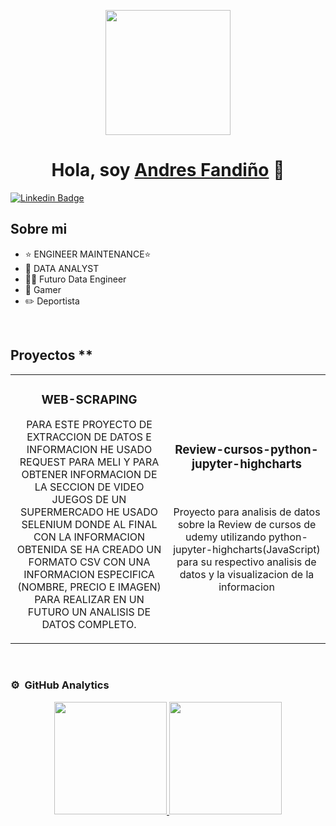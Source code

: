 <p align="center">
  <img src="https://github.com/thompsonemerson/thompsonemerson/raw/master/cover-thompson.png" height="200"/>
</p>
<div align="center">
<h1 align="center">Hola, soy <a href="https://aristi.dev">Andres Fandiño</a> 👋</h1>
</div>

[![Linkedin Badge](https://img.shields.io/badge/-AndresDev-blue?style=flat&logo=Linkedin&logoColor=white)](https://www.linkedin.com/in/andres-fandiño)

## Sobre mi

- ⭐ ENGINEER MAINTENANCE⭐ 
- 📲 DATA ANALYST
- 🧑‍🏫 Futuro Data Engineer
- 🎥 Gamer
- ✏️ Deportista

<br>

## Proyectos **
<table>
<tr>
<td width="50%">
<h3 align="center">WEB-SCRAPING</h3>
<div align="center">
</a>
</p>
<p>PARA ESTE PROYECTO DE EXTRACCION DE DATOS E INFORMACION HE USADO REQUEST PARA MELI Y PARA OBTENER INFORMACION DE LA SECCION DE VIDEO JUEGOS DE UN SUPERMERCADO HE USADO SELENIUM DONDE AL FINAL CON LA INFORMACION OBTENIDA SE HA CREADO UN FORMATO CSV CON UNA INFORMACION ESPECIFICA (NOMBRE, PRECIO E IMAGEN) PARA REALIZAR EN UN FUTURO UN ANALISIS DE DATOS COMPLETO.</p>
</div>
                                                                                      
</td>

<td width="50%">
               <br>
<h3 align="center">Review-cursos-python-jupyter-highcharts</h3>
<div align="center">                                       
<br>
</p>Proyecto para analisis de datos sobre la Review de cursos de udemy utilizando python-jupyter-highcharts(JavaScript) para su respectivo analisis de datos y la visualizacion de la informacion</p>
</div>                                                             
</table>                                                                                 
</div>
<br>


### ⚙️ &nbsp;GitHub Analytics

<p align="center">
<a href="https://github.com/andresfelipe97">
  <img height="180em" src="https://github-readme-stats-eight-theta.vercel.app/api?username=andresfelipe97&show_icons=true&theme=algolia&include_all_commits=true&count_private=true"/>
  <img height="180em" src="https://github-readme-stats-eight-theta.vercel.app/api/top-langs/?username=andresfelipe97&layout=compact&langs_count=8&theme=algolia"/>
</a>
</p>
